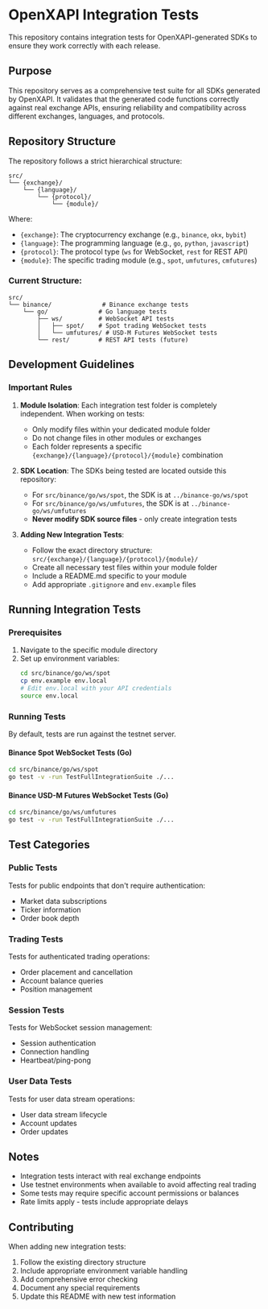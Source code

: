 # OpenXAPI Integration Tests

This repository contains integration tests for OpenXAPI-generated SDKs to ensure they work correctly with each release.

## Purpose

This repository serves as a comprehensive test suite for all SDKs generated by OpenXAPI. It validates that the generated code functions correctly against real exchange APIs, ensuring reliability and compatibility across different exchanges, languages, and protocols.

## Repository Structure

The repository follows a strict hierarchical structure:

```
src/
└── {exchange}/
    └── {language}/
        └── {protocol}/
            └── {module}/
```

Where:
- `{exchange}`: The cryptocurrency exchange (e.g., `binance`, `okx`, `bybit`)
- `{language}`: The programming language (e.g., `go`, `python`, `javascript`)
- `{protocol}`: The protocol type (`ws` for WebSocket, `rest` for REST API)
- `{module}`: The specific trading module (e.g., `spot`, `umfutures`, `cmfutures`)

### Current Structure:

```
src/
└── binance/              # Binance exchange tests
    └── go/              # Go language tests
        ├── ws/          # WebSocket API tests
        │   ├── spot/    # Spot trading WebSocket tests
        │   └── umfutures/ # USD-M Futures WebSocket tests
        └── rest/        # REST API tests (future)
```

## Development Guidelines

### Important Rules

1. **Module Isolation**: Each integration test folder is completely independent. When working on tests:
   - Only modify files within your dedicated module folder
   - Do not change files in other modules or exchanges
   - Each folder represents a specific `{exchange}/{language}/{protocol}/{module}` combination

2. **SDK Location**: The SDKs being tested are located outside this repository:
   - For `src/binance/go/ws/spot`, the SDK is at `../binance-go/ws/spot`
   - For `src/binance/go/ws/umfutures`, the SDK is at `../binance-go/ws/umfutures`
   - **Never modify SDK source files** - only create integration tests

3. **Adding New Integration Tests**:
   - Follow the exact directory structure: `src/{exchange}/{language}/{protocol}/{module}/`
   - Create all necessary test files within your module folder
   - Include a README.md specific to your module
   - Add appropriate `.gitignore` and `env.example` files

## Running Integration Tests

### Prerequisites

1. Navigate to the specific module directory
2. Set up environment variables:
   ```bash
   cd src/binance/go/ws/spot
   cp env.example env.local
   # Edit env.local with your API credentials
   source env.local
   ```

### Running Tests

By default, tests are run against the testnet server.

#### Binance Spot WebSocket Tests (Go)
```bash
cd src/binance/go/ws/spot
go test -v -run TestFullIntegrationSuite ./...
```

#### Binance USD-M Futures WebSocket Tests (Go)
```bash
cd src/binance/go/ws/umfutures
go test -v -run TestFullIntegrationSuite ./...
```

## Test Categories

### Public Tests
Tests for public endpoints that don't require authentication:
- Market data subscriptions
- Ticker information
- Order book depth

### Trading Tests
Tests for authenticated trading operations:
- Order placement and cancellation
- Account balance queries
- Position management

### Session Tests
Tests for WebSocket session management:
- Session authentication
- Connection handling
- Heartbeat/ping-pong

### User Data Tests
Tests for user data stream operations:
- User data stream lifecycle
- Account updates
- Order updates

## Notes

- Integration tests interact with real exchange endpoints
- Use testnet environments when available to avoid affecting real trading
- Some tests may require specific account permissions or balances
- Rate limits apply - tests include appropriate delays

## Contributing

When adding new integration tests:
1. Follow the existing directory structure
2. Include appropriate environment variable handling
3. Add comprehensive error checking
4. Document any special requirements
5. Update this README with new test information